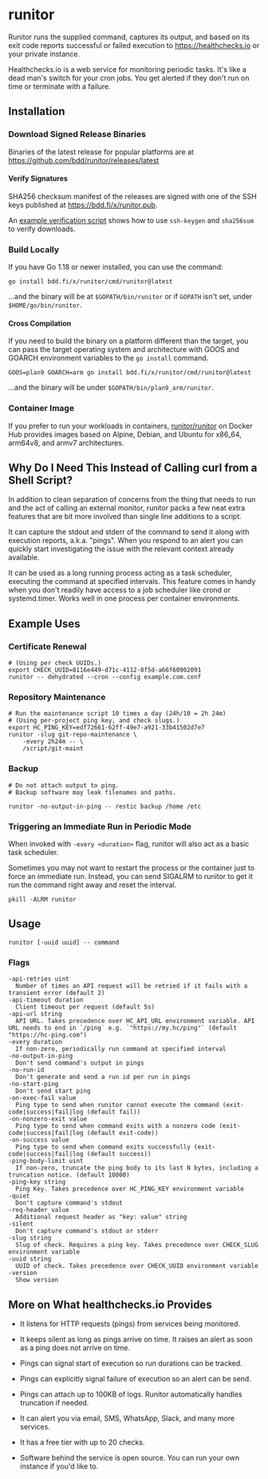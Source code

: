 # runitor

Runitor runs the supplied command, captures its output, and based on its exit
code reports successful or failed execution to https://healthchecks.io or your
private instance.

Healthchecks.io is a web service for monitoring periodic tasks. It's like a
dead man's switch for your cron jobs. You get alerted if they don't run on time
or terminate with a failure.

## Installation

### Download Signed Release Binaries

Binaries of the latest release for popular platforms are at
https://github.com/bdd/runitor/releases/latest

#### Verify Signatures

SHA256 checksum manifest of the releases are signed with one of the SSH
keys published at https://bdd.fi/x/runitor.pub.

An [example verification script](scripts/verify) shows how to use `ssh-keygen`
and `sha256sum` to verify downloads.

### Build Locally

If you have Go 1.18 or newer installed, you can use the command:

	go install bdd.fi/x/runitor/cmd/runitor@latest

...and the binary will be at `$GOPATH/bin/runitor` or if `GOPATH` isn't set,
under `$HOME/go/bin/runitor`.

#### Cross Compilation

If you need to build the binary on a platform different than the target, you
can pass the target operating system and architecture with GOOS and GOARCH
environment variables to the `go install` command.

	GOOS=plan9 GOARCH=arm go install bdd.fi/x/runitor/cmd/runitor@latest

...and the binary will be under `$GOPATH/bin/plan9_arm/runitor`.


### Container Image

If you prefer to run your workloads in containers,
[runitor/runitor](https://hub.docker.com/r/runitor/runitor) on Docker Hub
provides images based on Alpine, Debian, and Ubuntu for x86_64, arm64v8, and
armv7 architectures.


## Why Do I Need This Instead of Calling curl from a Shell Script?

In addition to clean separation of concerns from the thing that needs to run and
the act of calling an external monitor, runitor packs a few neat extra features
that are bit more involved than single line additions to a script.

It can capture the stdout and stderr of the command to send it along with
execution reports, a.k.a. "pings". When you respond to an alert you can quickly
start investigating the issue with the relevant context already available.

It can be used as a long running process acting as a task scheduler, executing
the command at specified intervals. This feature comes in handy when you don't
readily have access to a job scheduler like crond or systemd.timer. Works well
in one process per container environments.


## Example Uses

### Certificate Renewal

	# (Using per check UUIDs.)
	export CHECK_UUID=8116e449-d71c-4112-8f5d-a66f60902091
	runitor -- dehydrated --cron --config example.com.conf

### Repository Maintenance

	# Run the maintenance script 10 times a day (24h/10 = 2h 24m)
	# (Using per-project ping key, and check slugs.)
	export HC_PING_KEY=edf72661-62ff-49e7-a921-33b41502d7e7
	runitor -slug git-repo-maintenance \
		-every 2h24m -- \
		/script/git-maint

### Backup

	# Do not attach output to ping.
	# Backup software may leak filenames and paths.

	runitor -no-output-in-ping -- restic backup /home /etc

### Triggering an Immediate Run in Periodic Mode

When invoked with `-every <duration>` flag, runitor will also act as a basic
task scheduler.

Sometimes you may not want to restart the process or the container just to force
an immediate run. Instead, you can send SIGALRM to runitor to get it run the
command right away and reset the interval.

	pkill -ALRM runitor


## Usage

	runitor [-uuid uuid] -- command

### Flags

	-api-retries uint
	  Number of times an API request will be retried if it fails with a transient error (default 2)
	-api-timeout duration
	  Client timeout per request (default 5s)
	-api-url string
	  API URL. Takes precedence over HC_API_URL environment variable. API URL needs to end in `/ping` e.g. `"https://my.hc/ping"` (default "https://hc-ping.com") 
	-every duration
	  If non-zero, periodically run command at specified interval
	-no-output-in-ping
	  Don't send command's output in pings
	-no-run-id
	  Don't generate and send a run id per run in pings
	-no-start-ping
	  Don't send start ping
	-on-exec-fail value
	  Ping type to send when runitor cannot execute the command (exit-code|success|fail|log (default fail))
	-on-nonzero-exit value
	  Ping type to send when command exits with a nonzero code (exit-code|success|fail|log (default exit-code))
	-on-success value
	  Ping type to send when command exits successfully (exit-code|success|fail|log (default success))
	-ping-body-limit uint
	  If non-zero, truncate the ping body to its last N bytes, including a truncation notice. (default 10000)
	-ping-key string
	  Ping Key. Takes precedence over HC_PING_KEY environment variable
	-quiet
	  Don't capture command's stdout
	-req-header value
	  Additional request header as "key: value" string
	-silent
	  Don't capture command's stdout or stderr
	-slug string
	  Slug of check. Requires a ping key. Takes precedence over CHECK_SLUG environment variable
	-uuid string
	  UUID of check. Takes precedence over CHECK_UUID environment variable
	-version
	  Show version


## More on What healthchecks.io Provides

* It listens for HTTP requests (pings) from services being monitored.

* It keeps silent as long as pings arrive on time. It raises an alert as soon
  as a ping does not arrive on time.

* Pings can signal start of execution so run durations can be tracked.

* Pings can explicitly signal failure of execution so an alert can be send.

* Pings can attach up to 100KB of logs. Runitor automatically handles truncation if needed.

* It can alert you via email, SMS, WhatsApp, Slack, and many more services.

* It has a free tier with up to 20 checks.

* Software behind the service is open source. You can run your own instance if
  you'd like to.
